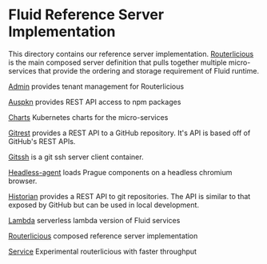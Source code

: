 # Fluid Reference Server Implementation

This directory contains our reference server implementation. [Routerlicious](./routerlicious) is the main composed server definition that pulls together multiple micro-services that provide the ordering and storage requirement of Fluid runtime.

[Admin](./admin) provides tenant management for Routerlicious

[Auspkn](./aupkn) provides REST API access to npm packages

[Charts](./charts) Kubernetes charts for the micro-services

[Gitrest](./gitrest) provides a REST API to a GitHub repository. It's API is based off of GitHub's REST APIs.

[Gitssh](./gitssh) is a git ssh server client container.

[Headless-agent](./headless-agent) loads Prague components on a headless chromium browser.

[Historian](./historian) provides a REST API to git repositories. The API is similar to that exposed by GitHub but can be used in local development.

[Lambda](./lambda) serverless lambda version of Fluid services

[Routerlicious](./routerlicious) composed reference server implementation

[Service](./service) Experimental routerlicious with faster throughput


